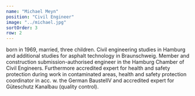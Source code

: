 ```yaml
---
name: "Michael Meyn"
position: "Civil Engineer"
image: "../michael.jpg"
sortOrder: 3
row: 2
---
```


born in 1969, married, three children. Civil engineering studies in Hamburg and additional studies for asphalt technology in Braunschweig. Member and construction submission-authorised engineer in the Hamburg Chamber of Civil Engineers. Furthermore accredited expert for health and safety protection during work in contaminated areas, health and safety protection coordinator in acc. w. the German BaustellV and accredited expert for Güteschutz Kanalbau (quality control).
